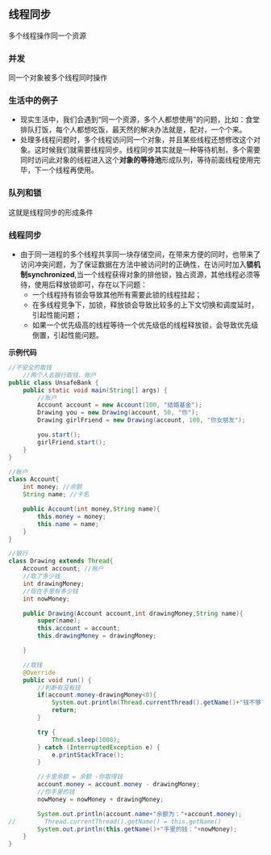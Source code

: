 ## 线程同步

多个线程操作同一个资源

### 并发

同一个对象被多个线程同时操作

### 生活中的例子

- 现实生活中，我们会遇到“同一个资源，多个人都想使用”的问题，比如：食堂排队打饭，每个人都想吃饭，最天然的解决办法就是，配对，一个个来。
- 处理多线程问题时，多个线程访问同一个对象，并且某些线程还想修改这个对象。这时候我们就需要线程同步。线程同步其实就是一种等待机制，多个需要同时访问此对象的线程进入这个**对象的等待池**形成队列，等待前面线程使用完毕，下一个线程再使用。

### 队列和锁

这就是线程同步的形成条件

### 线程同步

- 由于同一进程的多个线程共享同一块存储空间，在带来方便的同时，也带来了访问冲突问题，为了保证数据在方法中被访问时的正确性，在访问时加入**锁机制synchronized**,当一个线程获得对象的排他锁，独占资源，其他线程必须等待，使用后释放锁即可，存在以下问题：
  -  一个线程持有锁会导致其他所有需要此锁的线程挂起；
  - 在多线程竞争下，加锁，释放锁会导致比较多的上下文切换和调度延时，引起性能问题；
  - 如果一个优先级高的线程等待一个优先级低的线程释放锁，会导致优先级倒置，引起性能问题。

**示例代码**

```java
//不安全的取钱
    //两个人去银行取钱，账户
public class UnsafeBank {
    public static void main(String[] args) {
        //账户
        Account account = new Account(100, "结婚基金");
        Drawing you = new Drawing(account, 50, "你");
        Drawing girlFriend = new Drawing(account, 100, "你女朋友");

        you.start();
        girlFriend.start();
    }
}

//账户
class Account{
    int money; //余额
    String name; //卡名

    public Account(int money,String name){
        this.money = money;
        this.name = name;
    }
}

//银行
class Drawing extends Thread{
    Account account; //账户
    //取了多少钱
    int drawingMoney;
    //现在手里有多少钱
    int nowMoney;

    public Drawing(Account account,int drawingMoney,String name){
        super(name);
        this.account = account;
        this.drawingMoney = drawingMoney;

    }

    //取钱
    @Override
    public void run() {
        //判断有没有钱
        if(account.money-drawingMoney<0){
            System.out.println(Thread.currentThread().getName()+"钱不够了，取不了");
            return;
        }

        try {
            Thread.sleep(1000);
        } catch (InterruptedException e) {
            e.printStackTrace();
        }

        //卡里余额 = 余额 -你取得钱
        account.money = account.money - drawingMoney;
        //你手里的钱
        nowMoney = nowMoney + drawingMoney;

        System.out.println(account.name+"余额为："+account.money);
//        Thread.currentThread().getName() = this.getName()
        System.out.println(this.getName()+"手里的钱："+nowMoney);
    }
}
```

